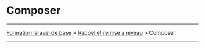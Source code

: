 # Composer

---

[Formation laravel de base](../../README.md) > [Rappel et remise a niveau](../README.md) > Composer

---